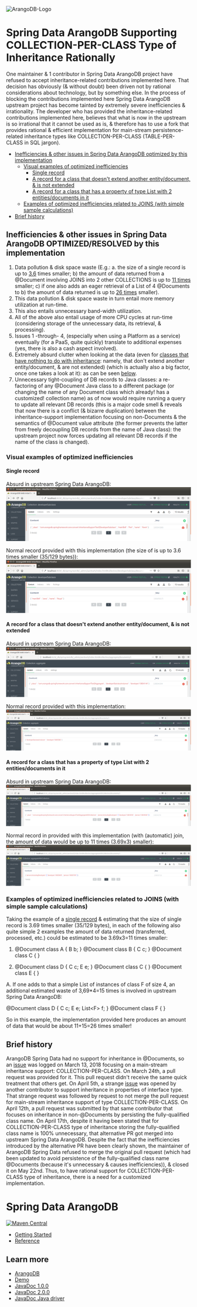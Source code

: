 ![ArangoDB-Logo](https://docs.arangodb.com/assets/arangodb_logo_2016_inverted.png)

# Spring Data ArangoDB Supporting COLLECTION-PER-CLASS Type of Inheritance Rationally 

One maintainer & 1 contributor in Spring Data ArangoDB project have refused to accept inheritance-related contributions implemented here. That decision has obviously
(& without doubt) been driven not by rational considerations about technology, but by something else. In the process of blocking the contributions implemented here 
Spring Data ArangoDB upstream project has become tainted by extremely severe inefficiencies & irrationality. The developer who has provided the inheritance-related
contributions implemented here, believes that what is now in the upstream is so irrational that it cannot be used as is, & therefore has to use a fork that 
provides rational & efficient implementation for main-stream persistence-related inheritance types like COLLECTION-PER-CLASS (TABLE-PER-CLASS in SQL jargon). 

* [Inefficiencies & other issues in Spring Data ArangoDB optimized by this implementation](#inefficiencies_optimized)
    * [Visual examples of optimized inefficiencies](#visuals)
       * [Single record](#single)
       * [A record for a class that doesn't extend another entity/document, & is not extended](#noinheritance)
       * [A record for a class that has a property of type List with 2 entities/documents in it](#list)
    * [Examples of optimized inefficiencies related to JOINS (with simple sample calculations)](#calc)
* [Brief history](#history)

## <a name="inefficiencies_optimized"></a>Inefficiencies & other issues in Spring Data ArangoDB OPTIMIZED/RESOLVED by this implementation
1. Data pollution & disk space waste (E.g.: a. the size of a single record is up to [3.6](#single) times smaller; b) the amount of data returned from a @Document involving JOINS into 2 other COLLECTIONS is up to [11 times](#calc) smaller; c) if one also adds an eager retrieval of a List of 4 @Documents to b) the amount of data returned is up to [26 times](#calc) smaller).
2. This data pollution & disk space waste in turn entail more memory utilization at run-time.
3. This also entails unnecessary band-width utilization.
4. All of the above also entail usage of more CPU cycles at run-time (considering storage of the unnecessary data, its retrieval, & processing).
5. Issues 1 -through- 4, (especially when using a Platform as a service) eventually (for a PaaS, quite quickly) translate to additional expenses (yes, there is also a cash aspect involved).
6. Extremely absurd clutter when looking at the data (even for [classes that have nothing to do with inheritance](#noinheritance): namely, that don't extend another entity/document, & are not extended) (which is actually also a big factor, once one takes a look at it): as can be seen [below](#list).
7. Unnecessary tight-coupling of DB records to Java classes: a re-factoring of any @Document Java class to a different package (or changing the name of any Document class which already! has a customized! collection name) as of now would require running a query to update all relevant DB records (this is a major code smell & reveals that now there is a conflict (& bizarre duplication) between the inheritance-support implementation focusing on non-Documents & the semantics of @Document value attribute (the former prevents the latter from freely decoupling DB records from the name of Java class): the upstream project now forces updating all relevant DB records if the name of the class is changed).

### <a id="visuals"></a>Visual examples of optimized inefficiencies
#### <a id="single"></a>Single record

Absurd in upstream Spring Data ArangoDB:
![Alt text](docs/img/unreasonable.png?raw=true "Absurd")

Normal record provided with this implementation (the size of is up to 3.6 times smaller (35/129 bytes)):
![Alt text](docs/img/reasonable.png?raw=true "Normal")

#### <a id="noinheritance"></a>A record for a class that doesn't extend another entity/document, & is not extended

Absurd in upstream Spring Data ArangoDB:
![Alt text](docs/img/aggregate_absurd.png?raw=true "Absurd")

Normal record provided with this implementation:
![Alt text](docs/img/aggregate.png?raw=true "Normal")

#### <a id="list"></a>A record for a class that has a property of type List with 2 entities/documents in it

Absurd in upstream Spring Data ArangoDB:
![Alt text](docs/img/aggregate_with_collection_absurd.png?raw=true "Absurd")

Normal record in provided with this implementation (with (automatic) join, the amount of data would be up to 11 times (3.69x3) smaller):
![Alt text](docs/img/aggregate_with_collection.png?raw=true "Normal")

### <a id="calc"></a>Examples of optimized inefficiencies related to JOINS (with simple sample calculations)
Taking the example of a [single record](#single) & estimating that the size of single record is 3.69 times smaller (35/129 bytes),
in each of the following also quite simple 2 examples the amount of data returned (transferred, processed, etc.) could be estimated to be 3.69x3=11 times smaller:

1. @Document
class A {
B b;
}
@Document
class B {
C c;
}
@Document
class C {
}

2. @Document
class D {
C c;
E e;
}
@Document
class C {
}
@Document
class E {
}

A.
If one adds to that a simple List of instances of class F of size 4, an additional estimated waste of 3,69*4=15 times is involved in upstream Spring Data ArangoDB:

@Document
class D {
C c;
E e;
List&lt;F&gt; f;
}
@Document
class F {
}

So in this example, the implementation provided here produces an amount of data that would be about 11+15=26 times smaller!

## <a name="history"></a>Brief history
ArangoDB Spring Data had no support for inheritance in @Documents, so an [issue](https://github.com/arangodb/spring-data/issues/17#issue-304481714) was logged on 
March 13, 2018 focusing on a main-stream inheritance support: COLLECTION-PER-CLASS. On March 24th, a pull request was provided for it. 
This pull request didn't receive the same quick treatment that others get. On April 5th, a strange 
[issue](https://github.com/arangodb/spring-data/issues/27#issue-311595550) was opened by 
another contributor to support inheritance in properties of interface type. That strange request was
followed by request to not merge the pull request for main-stream inheritance support of type COLLECTION-PER-CLASS. On April 12th, a pull request was submitted by 
that same contributor that focuses on
inheritance in non-@Documents by persisting the fully-qualified class name. On April 17th, despite it having been stated that for COLLECTION-PER-CLASS type of inheritance
storing the fully-qualified class name is 100% unnecessary, that alternative PR got merged into upstream Spring Data ArangoDB. Despite the fact that the inefficiencies introduced by the 
alternative PR have been clearly shown, the maintainer of ArangoDB Spring Data refused to merge the original pull request (which had been updated to avoid persistence of the fully-qualified
class name @Documents (because it's unnecessary & causes inefficiencies)), & closed it on May 22nd. Thus, to have rational
support for COLLECTION-PER-CLASS type of inheritance, there is a need for a customized implementation.


# Spring Data ArangoDB

[![Maven Central](https://maven-badges.herokuapp.com/maven-central/com.arangodb/arangodb-spring-data/badge.svg)](https://maven-badges.herokuapp.com/maven-central/com.arangodb/arangodb-spring-data)

- [Getting Started](docs/Drivers/SpringData/GettingStarted/README.md)
- [Reference](docs/Drivers/SpringData/Reference/README.md)

## Learn more
* [ArangoDB](https://www.arangodb.com/)
* [Demo](https://github.com/arangodb/spring-data-demo)
* [JavaDoc 1.0.0](http://arangodb.github.io/spring-data/javadoc-1_0/index.html)
* [JavaDoc 2.0.0](http://arangodb.github.io/spring-data/javadoc-2_0/index.html)
* [JavaDoc Java driver](http://arangodb.github.io/arangodb-java-driver/javadoc-4_3/index.html)

